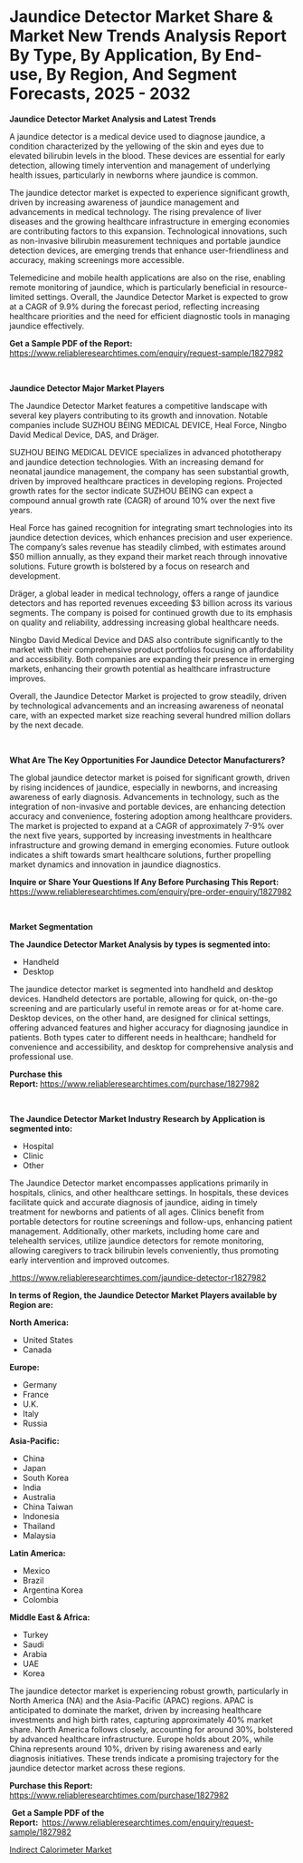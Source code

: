 <p><h1>Jaundice Detector Market Share & Market New Trends Analysis Report By Type, By Application, By End-use, By Region, And Segment Forecasts, 2025 - 2032</h1></p><p><strong>Jaundice Detector Market Analysis and Latest Trends</strong></p>
<p><p>A jaundice detector is a medical device used to diagnose jaundice, a condition characterized by the yellowing of the skin and eyes due to elevated bilirubin levels in the blood. These devices are essential for early detection, allowing timely intervention and management of underlying health issues, particularly in newborns where jaundice is common. </p><p>The jaundice detector market is expected to experience significant growth, driven by increasing awareness of jaundice management and advancements in medical technology. The rising prevalence of liver diseases and the growing healthcare infrastructure in emerging economies are contributing factors to this expansion. Technological innovations, such as non-invasive bilirubin measurement techniques and portable jaundice detection devices, are emerging trends that enhance user-friendliness and accuracy, making screenings more accessible. </p><p>Telemedicine and mobile health applications are also on the rise, enabling remote monitoring of jaundice, which is particularly beneficial in resource-limited settings. Overall, the Jaundice Detector Market is expected to grow at a CAGR of 9.9% during the forecast period, reflecting increasing healthcare priorities and the need for efficient diagnostic tools in managing jaundice effectively.</p></p>
<p><strong>Get a Sample PDF of the Report:&nbsp;</strong> <a href="https://www.reliableresearchtimes.com/enquiry/request-sample/1827982?utm_campaign=2273&utm_medium=2&utm_source=Github&utm_content=ia&utm_term=03032025&utm_id=jaundice-detector">https://www.reliableresearchtimes.com/enquiry/request-sample/1827982</a></p>
<p>&nbsp;</p>
<p><strong>Jaundice Detector Major Market Players</strong></p>
<p><p>The Jaundice Detector Market features a competitive landscape with several key players contributing to its growth and innovation. Notable companies include SUZHOU BEING MEDICAL DEVICE, Heal Force, Ningbo David Medical Device, DAS, and Dräger.</p><p>SUZHOU BEING MEDICAL DEVICE specializes in advanced phototherapy and jaundice detection technologies. With an increasing demand for neonatal jaundice management, the company has seen substantial growth, driven by improved healthcare practices in developing regions. Projected growth rates for the sector indicate SUZHOU BEING can expect a compound annual growth rate (CAGR) of around 10% over the next five years.</p><p>Heal Force has gained recognition for integrating smart technologies into its jaundice detection devices, which enhances precision and user experience. The company’s sales revenue has steadily climbed, with estimates around $50 million annually, as they expand their market reach through innovative solutions. Future growth is bolstered by a focus on research and development.</p><p>Dräger, a global leader in medical technology, offers a range of jaundice detectors and has reported revenues exceeding $3 billion across its various segments. The company is poised for continued growth due to its emphasis on quality and reliability, addressing increasing global healthcare needs.</p><p>Ningbo David Medical Device and DAS also contribute significantly to the market with their comprehensive product portfolios focusing on affordability and accessibility. Both companies are expanding their presence in emerging markets, enhancing their growth potential as healthcare infrastructure improves.</p><p>Overall, the Jaundice Detector Market is projected to grow steadily, driven by technological advancements and an increasing awareness of neonatal care, with an expected market size reaching several hundred million dollars by the next decade.</p></p>
<p>&nbsp;</p>
<p><strong>What Are The Key Opportunities For Jaundice Detector Manufacturers?</strong></p>
<p><p>The global jaundice detector market is poised for significant growth, driven by rising incidences of jaundice, especially in newborns, and increasing awareness of early diagnosis. Advancements in technology, such as the integration of non-invasive and portable devices, are enhancing detection accuracy and convenience, fostering adoption among healthcare providers. The market is projected to expand at a CAGR of approximately 7-9% over the next five years, supported by increasing investments in healthcare infrastructure and growing demand in emerging economies. Future outlook indicates a shift towards smart healthcare solutions, further propelling market dynamics and innovation in jaundice diagnostics.</p></p>
<p><strong>Inquire or Share Your Questions If Any Before Purchasing This Report:</strong> <a href="https://www.reliableresearchtimes.com/enquiry/pre-order-enquiry/1827982?utm_campaign=2273&utm_medium=2&utm_source=Github&utm_content=ia&utm_term=03032025&utm_id=jaundice-detector">https://www.reliableresearchtimes.com/enquiry/pre-order-enquiry/1827982</a></p>
<p>&nbsp;</p>
<p><strong>Market Segmentation</strong></p>
<p><strong>The Jaundice Detector Market Analysis by types is segmented into:</strong></p>
<p><ul><li>Handheld</li><li>Desktop</li></ul></p>
<p><p>The jaundice detector market is segmented into handheld and desktop devices. Handheld detectors are portable, allowing for quick, on-the-go screening and are particularly useful in remote areas or for at-home care. Desktop devices, on the other hand, are designed for clinical settings, offering advanced features and higher accuracy for diagnosing jaundice in patients. Both types cater to different needs in healthcare; handheld for convenience and accessibility, and desktop for comprehensive analysis and professional use.</p></p>
<p><strong>Purchase this Report:&nbsp;</strong><a href="https://www.reliableresearchtimes.com/purchase/1827982?utm_campaign=2273&utm_medium=2&utm_source=Github&utm_content=ia&utm_term=03032025&utm_id=jaundice-detector">https://www.reliableresearchtimes.com/purchase/1827982</a></p>
<p>&nbsp;</p>
<p><strong>The Jaundice Detector Market Industry Research by Application is segmented into:</strong></p>
<p><ul><li>Hospital</li><li>Clinic</li><li>Other</li></ul></p>
<p><p>The Jaundice Detector market encompasses applications primarily in hospitals, clinics, and other healthcare settings. In hospitals, these devices facilitate quick and accurate diagnosis of jaundice, aiding in timely treatment for newborns and patients of all ages. Clinics benefit from portable detectors for routine screenings and follow-ups, enhancing patient management. Additionally, other markets, including home care and telehealth services, utilize jaundice detectors for remote monitoring, allowing caregivers to track bilirubin levels conveniently, thus promoting early intervention and improved outcomes.</p></p>
<p><a href="https://www.reliableresearchtimes.com/jaundice-detector-r1827982?utm_campaign=2273&utm_medium=2&utm_source=Github&utm_content=ia&utm_term=03032025&utm_id=jaundice-detector">&nbsp;https://www.reliableresearchtimes.com/jaundice-detector-r1827982</a></p>
<p><strong>In terms of Region, the Jaundice Detector Market Players available by Region are:</strong></p>
<p>
    <p> <strong> North America: </strong>
        <ul>
            <li>United States</li>
            <li>Canada</li>
        </ul>
        </p> 
    <p> <strong> Europe: </strong>
        <ul>
            <li>Germany</li>
            <li>France</li>
            <li>U.K.</li>
            <li>Italy</li>
            <li>Russia</li>
        </ul>
        </p> 
    <p> <strong> Asia-Pacific: </strong>
        <ul>
            <li>China</li>
            <li>Japan</li>
            <li>South Korea</li>
            <li>India</li>
            <li>Australia</li>
            <li>China Taiwan</li>
            <li>Indonesia</li>
            <li>Thailand</li>
            <li>Malaysia</li>
        </ul>
        </p> 
    <p> <strong> Latin America: </strong>
        <ul>
            <li>Mexico</li>
            <li>Brazil</li>
            <li>Argentina Korea</li>
            <li>Colombia</li>
        </ul>
        </p> 
    <p> <strong> Middle East & Africa: </strong>
        <ul>
            <li>Turkey</li>
            <li>Saudi</li>
            <li>Arabia</li>
            <li>UAE</li>
            <li>Korea</li>
        </ul>
    </p>
    </p>
<p><p>The jaundice detector market is experiencing robust growth, particularly in North America (NA) and the Asia-Pacific (APAC) regions. APAC is anticipated to dominate the market, driven by increasing healthcare investments and high birth rates, capturing approximately 40% market share. North America follows closely, accounting for around 30%, bolstered by advanced healthcare infrastructure. Europe holds about 20%, while China represents around 10%, driven by rising awareness and early diagnosis initiatives. These trends indicate a promising trajectory for the jaundice detector market across these regions.</p></p>
<p><strong>Purchase this Report: </strong><a href="https://www.reliableresearchtimes.com/purchase/1827982?utm_campaign=2273&utm_medium=2&utm_source=Github&utm_content=ia&utm_term=03032025&utm_id=jaundice-detector">https://www.reliableresearchtimes.com/purchase/1827982</a></p>
<p>&nbsp;<strong>Get a Sample PDF of the Report:&nbsp;&nbsp;</strong><a href="https://www.reliableresearchtimes.com/enquiry/request-sample/1827982?utm_campaign=2273&utm_medium=2&utm_source=Github&utm_content=ia&utm_term=03032025&utm_id=jaundice-detector">https://www.reliableresearchtimes.com/enquiry/request-sample/1827982</a></p>
<p><strong></strong></p>
<p><p><a href="https://github.com/fratigrouph8/Market-Research-Report-List-1/blob/main/indirect-calorimeter-market.md?utm_campaign=2273&utm_medium=2&utm_source=Github&utm_content=ia&utm_term=03032025&utm_id=jaundice-detector">Indirect Calorimeter Market</a></p></p>